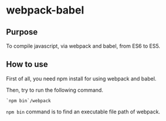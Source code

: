 # webpack-babel

## Purpose

To compile javascript, via webpack and babel, from ES6 to ES5.

## How to use

First of all, you need npm install for using webpack and babel.

Then, try to run the following command.

```
`npm bin`/webpack
```

`npm bin` command is to find an executable file path of webpack.